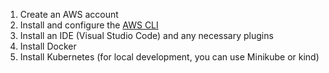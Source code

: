1. Create an AWS account
2. Install and configure the [AWS CLI](https://docs.aws.amazon.com/cli/latest/userguide/cli-chap-getting-started.html)
3. Install an IDE (Visual Studio Code) and any necessary plugins
4. Install Docker
5. Install Kubernetes (for local development, you can use Minikube or kind)

